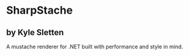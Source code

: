 # SharpStache
## by Kyle Sletten

A mustache renderer for .NET built with performance and style in mind.
